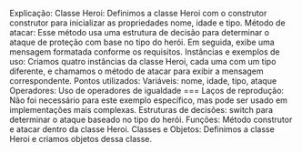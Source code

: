 Explicação:
Classe Heroi: Definimos a classe Heroi com o construtor construtor para inicializar as propriedades nome, idade e tipo.
Método de atacar: Esse método usa uma estrutura de decisão para determinar o ataque de proteção com base no tipo do herói. Em seguida, exibe uma mensagem formatada conforme os requisitos.
Instâncias e exemplos de uso: Criamos quatro instâncias da classe Heroi, cada uma com um tipo diferente, e chamamos o método de atacar para exibir a mensagem correspondente.
Pontos utilizados:
Variáveis: nome, idade, tipo, ataque
Operadores: Uso de operadores de igualdade ===
Laços de reprodução: Não foi necessário para este exemplo específico, mas pode ser usado em implementações mais complexas.
Estruturas de decisões: switch para determinar o ataque baseado no tipo do herói.
Funções: Método construtor e atacar dentro da classe Heroi.
Classes e Objetos: Definimos a classe Heroi e criamos objetos dessa classe.
